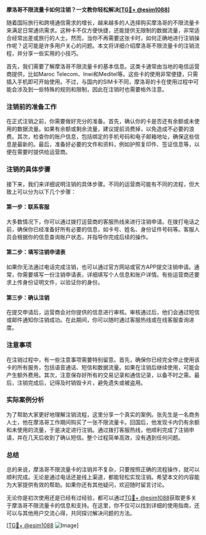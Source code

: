 **摩洛哥不限流量卡如何注销？一文教你轻松解决[[TG💪+ @esim1088](https://t.me/s/esim1088)]**

随着国际旅行和跨境通信需求的增长，越来越多的人选择购买摩洛哥的不限流量卡来满足日常通讯需求。这种卡不仅方便快捷，还能提供无限制的数据流量，非常适合经常出差或旅行的人士。然而，当你不再需要这张卡时，如何正确地进行注销操作呢？这可能是许多用户关心的问题。本文将详细介绍摩洛哥不限流量卡的注销流程，并分享一些实用的小技巧。

首先，我们需要了解摩洛哥不限流量卡的基本信息。这类卡通常由当地的电信运营商提供，比如Maroc Telecom、Inwi和Meditel等。这些卡的使用非常便捷，只需插入手机即可开始使用。不过，与国内的SIM卡不同，摩洛哥的卡在使用过程中可能会涉及到一些特殊的规则和限制，因此在注销时也需要格外注意。

### 注销前的准备工作

在正式注销之前，你需要做好充分的准备。首先，确认你的卡是否还有余额或未使用的数据流量。如果有余额或剩余流量，建议提前消费掉，以免造成不必要的浪费。其次，检查你的账户信息，包括绑定的手机号码和电子邮箱地址，确保这些信息是最新的。最后，准备好必要的文件和资料，例如护照复印件、签证信息等，以便在需要时提供给运营商。

### 注销的具体步骤

接下来，我们来详细说明注销的具体步骤。不同的运营商可能有不同的流程，但大致上可以分为以下几个步骤：

#### 第一步：联系客服

大多数情况下，你可以通过拨打运营商的客服热线来进行注销申请。在拨打电话之前，确保你已经准备好所有必要的信息，如卡号、姓名、身份证件号码等。客服人员会根据你的信息查询账户状态，并指导你完成后续的操作。

#### 第二步：填写注销申请表

如果你无法通过电话完成注销，也可以通过官方网站或官方APP提交注销申请。通常，你需要填写一份注销申请表，详细填写个人信息和账户详情。有些运营商还要求上传身份证明文件，以验证你的身份。

#### 第三步：确认注销

在提交申请后，运营商会对你提供的信息进行审核。审核通过后，他们会通过短信或邮件通知你注销成功。在此期间，你可以随时通过客服热线或在线客服查询进度。

### 注意事项

在注销过程中，有一些注意事项需要特别留意。首先，确保你已经完全停止使用该卡的所有服务，包括语音通话、短信和数据流量。如果在注销后继续使用，可能会产生额外费用。其次，注意保存好所有的交易记录和通信记录，以备不时之需。最后，注销完成后，记得及时销毁卡片，避免遗失或被盗用。

### 实际案例分析

为了帮助大家更好地理解注销流程，这里分享一个真实的案例。张先生是一名商务人士，他在摩洛哥工作期间购买了一张不限流量卡。回国后，他发现卡内仍有余额和未使用的流量，于是决定进行注销。通过拨打客服热线，他顺利完成了注销申请，并在几天后收到了确认短信。整个过程简单高效，没有遇到任何问题。

### 总结

总的来说，摩洛哥不限流量卡的注销并不复杂，只要按照正确的流程操作，就可以顺利完成。无论是通过电话还是线上渠道，都能轻松实现注销。希望本文的内容能为大家提供有效的帮助。如果你还有其他疑问，欢迎随时留言讨论。

无论你是初次使用还是已经有过经验，都可以通过[TG💪+ @esim1088](https://t.me/s/esim1088)获取更多关于摩洛哥不限流量卡的信息和支持。在这里，你不仅可以找到详细的使用指南，还可以与其他用户交流心得，共同探讨解决问题的方法。

[[TG💪+ @esim1088](https://t.me/s/esim1088) ![Image](https://i.postimg.cc/4NQfJmqS/Snipaste-2025-05-13-00-14-12.png)]